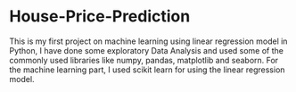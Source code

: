 # House-Price-Prediction
This is my first project on machine learning using linear regression model in Python, I have done some exploratory Data Analysis and used some of the commonly used libraries like numpy, pandas, matplotlib and seaborn. For the machine learning part, I used scikit learn for using the linear regression model.
